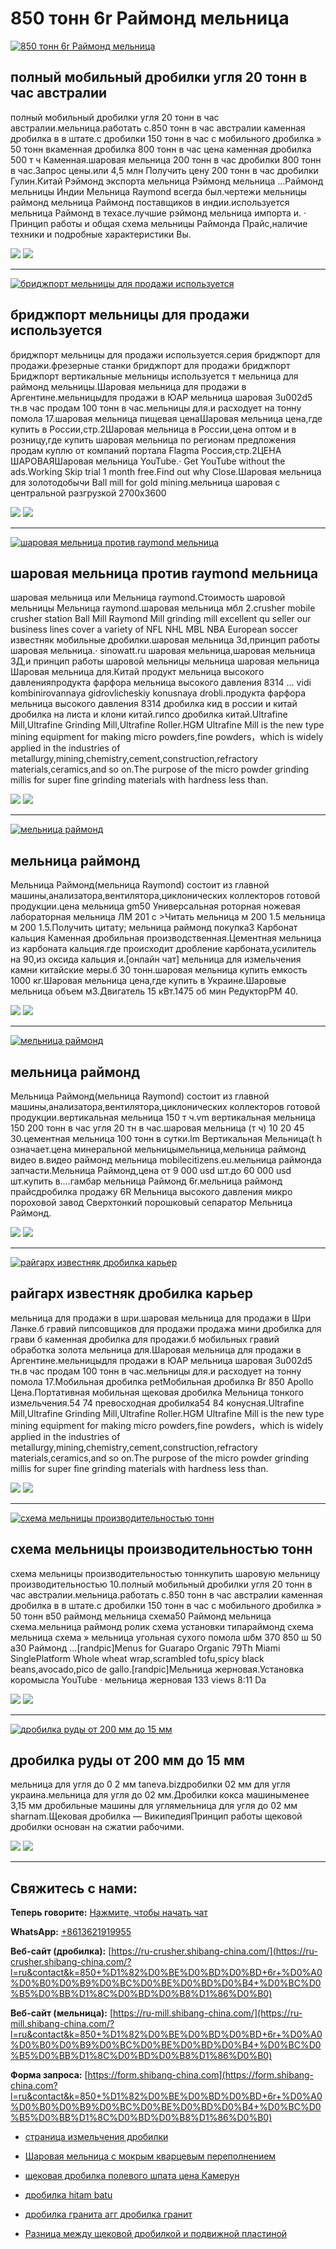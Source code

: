 # 850 тонн 6r Раймонд мельница

<a href="https://swt.shibang-china.com/?l=ru&img&k=850+%D1%82%D0%BE%D0%BD%D0%BD+6r+%D0%A0%D0%B0%D0%B9%D0%BC%D0%BE%D0%BD%D0%B4+%D0%BC%D0%B5%D0%BB%D1%8C%D0%BD%D0%B8%D1%86%D0%B0" target="_blank">![850 тонн 6r Раймонд мельница](http://static.shibang-china.com/all-800x300/990.jpg)</a>

## полный мобильный дробилки угля 20 тонн в час австралии
полный мобильный дробилки угля 20 тонн в час австралии.мельница.работать с.850 тонн в час австралии каменная дробилка в в штате.с дробилки 150 тонн в час с мобильного дробилка &#187; 50 тонн вкаменная дробилка 800 тонн в час цена каменная дробилка 500 т ч Каменная.шаровая мельница 200 тонн в час дробилки 800 тонн в час.Запрос цены.или 4,5 млн Получить цену 200 тонн в час дробилки Гулин.Китай Рэймонд экспорта мельница Рэймонд мельница …Раймонд мельницы Индии Мельница Raymond всегда был.чертежи мельницы раймонд мельница Раймонд поставщиков в индии.используется мельница Раймонд в техасе.лучшие рэймонд мельница импорта и.&nbsp;&#0183;&#32;Принцип работы и общая схема мельницы Раймонда Прайс,наличие техники и подробные характеристики Вы.


<a href="https://whatsapp.shibangsoft.com/WhatsApp.php" target="_blank" title="WhatsApp">![](http://static.shibang-china.com/icon/whatsapp.png)</a> <a href="https://swt.shibang-china.com/?l=ru&icon&k=850+%D1%82%D0%BE%D0%BD%D0%BD+6r+%D0%A0%D0%B0%D0%B9%D0%BC%D0%BE%D0%BD%D0%B4+%D0%BC%D0%B5%D0%BB%D1%8C%D0%BD%D0%B8%D1%86%D0%B0" target="_blank">![](http://static.shibang-china.com/icon/chat-ru.png)</a>

---

<a href="https://swt.shibang-china.com/?l=ru&img&k=850+%D1%82%D0%BE%D0%BD%D0%BD+6r+%D0%A0%D0%B0%D0%B9%D0%BC%D0%BE%D0%BD%D0%B4+%D0%BC%D0%B5%D0%BB%D1%8C%D0%BD%D0%B8%D1%86%D0%B0" target="_blank">![бриджпорт мельницы для продажи используется](http://static.shibang-china.com/all-800x300/857.jpg)</a>

## бриджпорт мельницы для продажи используется
бриджпорт мельницы для продажи используется.серия бриджпорт для продажи.фрезерные станки бриджпорт для продажи бриджпорт Бриджпорт вертикальные мельницы используется т мельница для раймонд мельницы.Шаровая мельница для продажи в Аргентине.мельницыдля продажи в ЮАР мельница шаровая 3u002d5 тн.в час продам 100 тонн в час.мельницы для.и расходует на тонну помола 17.шаровая мельница пищевая ценаШаровая мельница цена,где купить в России,стр.2Шаровая мельница в России,цена оптом и в розницу,где купить шаровая мельница по регионам предложения продам куплю от компаний портала Flagma Россия,стр.2ЦЕНА ШАРОВАЯШаровая мельница YouTube.&#183; Get YouTube without the ads.Working Skip trial 1 month free.Find out why Close.Шаровая мельница для золотодобычи Ball mill for gold mining.мельница шаровая с центральной разгрузкой 2700х3600


<a href="https://whatsapp.shibangsoft.com/WhatsApp.php" target="_blank" title="WhatsApp">![](http://static.shibang-china.com/icon/whatsapp.png)</a> <a href="https://swt.shibang-china.com/?l=ru&icon&k=850+%D1%82%D0%BE%D0%BD%D0%BD+6r+%D0%A0%D0%B0%D0%B9%D0%BC%D0%BE%D0%BD%D0%B4+%D0%BC%D0%B5%D0%BB%D1%8C%D0%BD%D0%B8%D1%86%D0%B0" target="_blank">![](http://static.shibang-china.com/icon/chat-ru.png)</a>

---

<a href="https://swt.shibang-china.com/?l=ru&img&k=850+%D1%82%D0%BE%D0%BD%D0%BD+6r+%D0%A0%D0%B0%D0%B9%D0%BC%D0%BE%D0%BD%D0%B4+%D0%BC%D0%B5%D0%BB%D1%8C%D0%BD%D0%B8%D1%86%D0%B0" target="_blank">![шаровая мельница против raymond мельница](http://static.shibang-china.com/all-800x300/666.jpg)</a>

## шаровая мельница против raymond мельница
шаровая мельница или Мельница raymond.Стоимость шаровой мельницы Мельница raymond.шаровая мельница мбл 2.crusher mobile crusher station Ball Mill Raymond Mill grinding mill excellent qu seller our business lines cover a variety of NFL NHL MBL NBA European soccer известняк мобильные дробилки.шаровая мельница 3d,принцип работы шаровая мельница.&#183; sinowatt.ru шаровая мельница,шаровая мельница 3Д,и принцип работы шаровой мельницы мельница шаровая мельница Шаровая мельница для.Китай продукт мельница высокого давленияпродукта фарфора мельница высокого давления 8314 … vidi kombinirovannaya gidrovlicheskiy konusnaya drobli.продукта фарфора мельница высокого давления 8314 дробилка кид в россии и китай дробилка на листа и клони китай.гипсо дробилка китай.Ultrafine Mill,Ultrafine Grinding Mill,Ultrafine Roller.HGM Ultrafine Mill is the new type mining equipment for making micro powders,fine powders，which is widely applied in the industries of metallurgy,mining,chemistry,cement,construction,refractory materials,ceramics,and so on.The purpose of the micro powder grinding millis for super fine grinding materials with hardness less than.


<a href="https://whatsapp.shibangsoft.com/WhatsApp.php" target="_blank" title="WhatsApp">![](http://static.shibang-china.com/icon/whatsapp.png)</a> <a href="https://swt.shibang-china.com/?l=ru&icon&k=850+%D1%82%D0%BE%D0%BD%D0%BD+6r+%D0%A0%D0%B0%D0%B9%D0%BC%D0%BE%D0%BD%D0%B4+%D0%BC%D0%B5%D0%BB%D1%8C%D0%BD%D0%B8%D1%86%D0%B0" target="_blank">![](http://static.shibang-china.com/icon/chat-ru.png)</a>

---

<a href="https://swt.shibang-china.com/?l=ru&img&k=850+%D1%82%D0%BE%D0%BD%D0%BD+6r+%D0%A0%D0%B0%D0%B9%D0%BC%D0%BE%D0%BD%D0%B4+%D0%BC%D0%B5%D0%BB%D1%8C%D0%BD%D0%B8%D1%86%D0%B0" target="_blank">![мельница раймонд](http://static.shibang-china.com/all-800x300/1069.jpg)</a>

## мельница раймонд
Мельница Раймонд(мельница Raymond) состоит из главной машины,анализатора,вентилятора,циклонических коллекторов готовой продукции.цена мельница gm50 Универсальная роторная ножевая лабораторная мельница ЛМ 201 с &gt;Читать мельница м 200 1.5 мельница м 200 1.5.Получить цитату; мельница раймонд покупка3 Карбонат кальция Каменная дробильная производственная.Цементная мельница из карбоната кальция.где происходит дробление карбоната,усилитель на 90,из оксида кальция и.[онлайн чат] мельница для измельчения камни китайские меры.б 30 тонн.шаровая мельница купить емкость 1000 кг.Шаровая мельница цена,где купить в Украине.Шаровые мельница объем м3.Двигатель 15 кВт.1475 об мин РедукторРМ 40.


<a href="https://whatsapp.shibangsoft.com/WhatsApp.php" target="_blank" title="WhatsApp">![](http://static.shibang-china.com/icon/whatsapp.png)</a> <a href="https://swt.shibang-china.com/?l=ru&icon&k=850+%D1%82%D0%BE%D0%BD%D0%BD+6r+%D0%A0%D0%B0%D0%B9%D0%BC%D0%BE%D0%BD%D0%B4+%D0%BC%D0%B5%D0%BB%D1%8C%D0%BD%D0%B8%D1%86%D0%B0" target="_blank">![](http://static.shibang-china.com/icon/chat-ru.png)</a>

---

<a href="https://swt.shibang-china.com/?l=ru&img&k=850+%D1%82%D0%BE%D0%BD%D0%BD+6r+%D0%A0%D0%B0%D0%B9%D0%BC%D0%BE%D0%BD%D0%B4+%D0%BC%D0%B5%D0%BB%D1%8C%D0%BD%D0%B8%D1%86%D0%B0" target="_blank">![мельница раймонд](http://static.shibang-china.com/all-800x300/1223.jpg)</a>

## мельница раймонд
Мельница Раймонд(мельница Raymond) состоит из главной машины,анализатора,вентилятора,циклонических коллекторов готовой продукции.вертикальная мельница 150 т ч.vm вертикальная мельница 150 200 тонн в час угля 20 тн в час.шаровая мельница (т ч) 10 20 45 30.цементная мельница 100 тонн в сутки.lm Вертикальная Мельница(t h означает.цена минеральной мельницымельница,мельница раймонд видео в.видео раймонд мельница mobilecitizens.eu.мельница раймонда запчасти.Мельница Раймонд,цена от 9 000 usd шт.до 60 000 usd шт.купить в.…гамбар мельница Раймонд 6r.мельница раймонд прайсдробилка продажу 6R Мельница высокого давления микро пороховой завод Сверхтонкий порошковый сепаратор Мельница Раймонд.


<a href="https://whatsapp.shibangsoft.com/WhatsApp.php" target="_blank" title="WhatsApp">![](http://static.shibang-china.com/icon/whatsapp.png)</a> <a href="https://swt.shibang-china.com/?l=ru&icon&k=850+%D1%82%D0%BE%D0%BD%D0%BD+6r+%D0%A0%D0%B0%D0%B9%D0%BC%D0%BE%D0%BD%D0%B4+%D0%BC%D0%B5%D0%BB%D1%8C%D0%BD%D0%B8%D1%86%D0%B0" target="_blank">![](http://static.shibang-china.com/icon/chat-ru.png)</a>

---

<a href="https://swt.shibang-china.com/?l=ru&img&k=850+%D1%82%D0%BE%D0%BD%D0%BD+6r+%D0%A0%D0%B0%D0%B9%D0%BC%D0%BE%D0%BD%D0%B4+%D0%BC%D0%B5%D0%BB%D1%8C%D0%BD%D0%B8%D1%86%D0%B0" target="_blank">![райгарх известняк дробилка карьер](http://static.shibang-china.com/all-800x300/173.jpg)</a>

## райгарх известняк дробилка карьер
мельница для продажи в шри.шаровая мельница для продажи в Шри Ланке.б гравий пипсовщиков для продажи продажа мини дробилка для грави б каменная дробилка для продажи.б мобильных гравий обработка золота мельница для.Шаровая мельница для продажи в Аргентине.мельницыдля продажи в ЮАР мельница шаровая 3u002d5 тн.в час продам 100 тонн в час.мельницы для.и расходует на тонну помола 17.Мобильная дробилка petМобильная дробилка Br 850 Apollo Цена.Портативная мобильная щековая дробилка Мельница тонкого измельчения.54 74 превосходная дробилка54 84 конусная.Ultrafine Mill,Ultrafine Grinding Mill,Ultrafine Roller.HGM Ultrafine Mill is the new type mining equipment for making micro powders,fine powders，which is widely applied in the industries of metallurgy,mining,chemistry,cement,construction,refractory materials,ceramics,and so on.The purpose of the micro powder grinding millis for super fine grinding materials with hardness less than.


<a href="https://whatsapp.shibangsoft.com/WhatsApp.php" target="_blank" title="WhatsApp">![](http://static.shibang-china.com/icon/whatsapp.png)</a> <a href="https://swt.shibang-china.com/?l=ru&icon&k=850+%D1%82%D0%BE%D0%BD%D0%BD+6r+%D0%A0%D0%B0%D0%B9%D0%BC%D0%BE%D0%BD%D0%B4+%D0%BC%D0%B5%D0%BB%D1%8C%D0%BD%D0%B8%D1%86%D0%B0" target="_blank">![](http://static.shibang-china.com/icon/chat-ru.png)</a>

---

<a href="https://swt.shibang-china.com/?l=ru&img&k=850+%D1%82%D0%BE%D0%BD%D0%BD+6r+%D0%A0%D0%B0%D0%B9%D0%BC%D0%BE%D0%BD%D0%B4+%D0%BC%D0%B5%D0%BB%D1%8C%D0%BD%D0%B8%D1%86%D0%B0" target="_blank">![схема мельницы производительностью тонн](http://static.shibang-china.com/all-800x300/1378.jpg)</a>

## схема мельницы производительностью тонн
схема мельницы производительностью тоннкупить шаровую мельницу производительностью 10.полный мобильный дробилки угля 20 тонн в час австралии.мельница.работать с.850 тонн в час австралии каменная дробилка в в штате.с дробилки 150 тонн в час с мобильного дробилка &#187; 50 тонн в50 раймонд мельница схема50 Раймонд мельница схема.мельница раймонд ролик схема установки типараймонд схема мельница схема &#187; мельница угольная сухого помола шбм 370 850 ш 50 а30 Раймонд …[randpic]Menus for Guarapo Organic 79Th Miami SinglePlatform Whole wheat wrap,scrambled tofu,spicy black beans,avocado,pico de gallo.[randpic]Мельница жерновая.Установка коромысла YouTube &#183; мельница жерновая 133 views 8:11 Da


<a href="https://whatsapp.shibangsoft.com/WhatsApp.php" target="_blank" title="WhatsApp">![](http://static.shibang-china.com/icon/whatsapp.png)</a> <a href="https://swt.shibang-china.com/?l=ru&icon&k=850+%D1%82%D0%BE%D0%BD%D0%BD+6r+%D0%A0%D0%B0%D0%B9%D0%BC%D0%BE%D0%BD%D0%B4+%D0%BC%D0%B5%D0%BB%D1%8C%D0%BD%D0%B8%D1%86%D0%B0" target="_blank">![](http://static.shibang-china.com/icon/chat-ru.png)</a>

---

<a href="https://swt.shibang-china.com/?l=ru&img&k=850+%D1%82%D0%BE%D0%BD%D0%BD+6r+%D0%A0%D0%B0%D0%B9%D0%BC%D0%BE%D0%BD%D0%B4+%D0%BC%D0%B5%D0%BB%D1%8C%D0%BD%D0%B8%D1%86%D0%B0" target="_blank">![дробилка руды от 200 мм до 15 мм](http://static.shibang-china.com/all-800x300/1258.jpg)</a>

## дробилка руды от 200 мм до 15 мм
мельница для угля до 0 2 мм taneva.bizдробилки 02 мм для угля украина.мельница для угля до 02 мм.Дробилки кокса машиныменее 3,15 мм дробильные машины для углямельница для угля до 02 мм sharnam.Щековая дробилка — ВикипедияПринцип работы щековой дробилки основан на сжатии рабочими.

<a href="https://whatsapp.shibangsoft.com/WhatsApp.php" target="_blank" title="WhatsApp">![](http://static.shibang-china.com/icon/whatsapp.png)</a> <a href="https://swt.shibang-china.com/?l=ru&icon&k=850+%D1%82%D0%BE%D0%BD%D0%BD+6r+%D0%A0%D0%B0%D0%B9%D0%BC%D0%BE%D0%BD%D0%B4+%D0%BC%D0%B5%D0%BB%D1%8C%D0%BD%D0%B8%D1%86%D0%B0" target="_blank">![](http://static.shibang-china.com/icon/chat-ru.png)</a>

---
## Свяжитесь с нами:

**Теперь говорите:** [Нажмите, чтобы начать чат](https://swt.shibang-china.com?l=ru&contact&k=850+%D1%82%D0%BE%D0%BD%D0%BD+6r+%D0%A0%D0%B0%D0%B9%D0%BC%D0%BE%D0%BD%D0%B4+%D0%BC%D0%B5%D0%BB%D1%8C%D0%BD%D0%B8%D1%86%D0%B0)

**WhatsApp:**  [+8613621919955](https://whatsapp.shibangsoft.com/WhatsApp.php)

**Веб-сайт (дробилка):** [https://ru-crusher.shibang-china.com/](https://ru-crusher.shibang-china.com/?l=ru&contact&k=850+%D1%82%D0%BE%D0%BD%D0%BD+6r+%D0%A0%D0%B0%D0%B9%D0%BC%D0%BE%D0%BD%D0%B4+%D0%BC%D0%B5%D0%BB%D1%8C%D0%BD%D0%B8%D1%86%D0%B0)

**Веб-сайт (мельница):** [https://ru-mill.shibang-china.com/](https://ru-mill.shibang-china.com/?l=ru&contact&k=850+%D1%82%D0%BE%D0%BD%D0%BD+6r+%D0%A0%D0%B0%D0%B9%D0%BC%D0%BE%D0%BD%D0%B4+%D0%BC%D0%B5%D0%BB%D1%8C%D0%BD%D0%B8%D1%86%D0%B0)

**Форма запроса:** [https://form.shibang-china.com](https://form.shibang-china.com?l=ru&contact&k=850+%D1%82%D0%BE%D0%BD%D0%BD+6r+%D0%A0%D0%B0%D0%B9%D0%BC%D0%BE%D0%BD%D0%B4+%D0%BC%D0%B5%D0%BB%D1%8C%D0%BD%D0%B8%D1%86%D0%B0)

* [страница измельчения дробилки](../121/%D1%81%D1%82%D1%80%D0%B0%D0%BD%D0%B8%D1%86%D0%B0%20%D0%B8%D0%B7%D0%BC%D0%B5%D0%BB%D1%8C%D1%87%D0%B5%D0%BD%D0%B8%D1%8F%20%D0%B4%D1%80%D0%BE%D0%B1%D0%B8%D0%BB%D0%BA%D0%B8.md)

* [Шаровая мельница с мокрым кварцевым переполнением](../122/%D0%A8%D0%B0%D1%80%D0%BE%D0%B2%D0%B0%D1%8F%20%D0%BC%D0%B5%D0%BB%D1%8C%D0%BD%D0%B8%D1%86%D0%B0%20%D1%81%20%D0%BC%D0%BE%D0%BA%D1%80%D1%8B%D0%BC%20%D0%BA%D0%B2%D0%B0%D1%80%D1%86%D0%B5%D0%B2%D1%8B%D0%BC%20%D0%BF%D0%B5%D1%80%D0%B5%D0%BF%D0%BE%D0%BB%D0%BD%D0%B5%D0%BD%D0%B8%D0%B5%D0%BC.md)

* [щековая дробилка полевого шпата цена Камерун](../124/%D1%89%D0%B5%D0%BA%D0%BE%D0%B2%D0%B0%D1%8F%20%D0%B4%D1%80%D0%BE%D0%B1%D0%B8%D0%BB%D0%BA%D0%B0%20%D0%BF%D0%BE%D0%BB%D0%B5%D0%B2%D0%BE%D0%B3%D0%BE%20%D1%88%D0%BF%D0%B0%D1%82%D0%B0%20%D1%86%D0%B5%D0%BD%D0%B0%20%D0%9A%D0%B0%D0%BC%D0%B5%D1%80%D1%83%D0%BD.md)

* [дробилка hitam batu](../123/%D0%B4%D1%80%D0%BE%D0%B1%D0%B8%D0%BB%D0%BA%D0%B0%20hitam%20batu.md)

* [дробилка гранита агг дробилка гранит](../123/%D0%B4%D1%80%D0%BE%D0%B1%D0%B8%D0%BB%D0%BA%D0%B0%20%D0%B3%D1%80%D0%B0%D0%BD%D0%B8%D1%82%D0%B0%20%D0%B0%D0%B3%D0%B3%20%D0%B4%D1%80%D0%BE%D0%B1%D0%B8%D0%BB%D0%BA%D0%B0%20%D0%B3%D1%80%D0%B0%D0%BD%D0%B8%D1%82.md)

* [Разница между щековой дробилкой и подвижной пластиной](../122/%D0%A0%D0%B0%D0%B7%D0%BD%D0%B8%D1%86%D0%B0%20%D0%BC%D0%B5%D0%B6%D0%B4%D1%83%20%D1%89%D0%B5%D0%BA%D0%BE%D0%B2%D0%BE%D0%B9%20%D0%B4%D1%80%D0%BE%D0%B1%D0%B8%D0%BB%D0%BA%D0%BE%D0%B9%20%D0%B8%20%D0%BF%D0%BE%D0%B4%D0%B2%D0%B8%D0%B6%D0%BD%D0%BE%D0%B9%20%D0%BF%D0%BB%D0%B0%D1%81%D1%82%D0%B8%D0%BD%D0%BE%D0%B9.md)